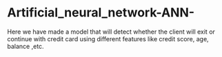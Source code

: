 # Artificial_neural_network-ANN-
Here we have made a model that will detect whether the client will exit or continue with credit card using different features like credit score, age, balance ,etc.
